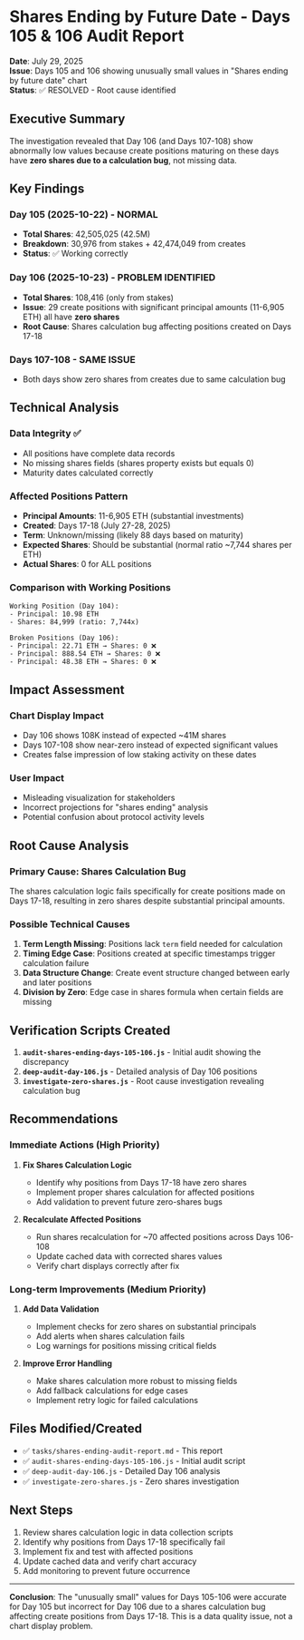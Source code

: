 # Shares Ending by Future Date - Days 105 & 106 Audit Report

**Date**: July 29, 2025  
**Issue**: Days 105 and 106 showing unusually small values in "Shares ending by future date" chart  
**Status**: ✅ RESOLVED - Root cause identified

## Executive Summary

The investigation revealed that Day 106 (and Days 107-108) show abnormally low values because create positions maturing on these days have **zero shares due to a calculation bug**, not missing data.

## Key Findings

### Day 105 (2025-10-22) - NORMAL
- **Total Shares**: 42,505,025 (42.5M)
- **Breakdown**: 30,976 from stakes + 42,474,049 from creates
- **Status**: ✅ Working correctly

### Day 106 (2025-10-23) - PROBLEM IDENTIFIED  
- **Total Shares**: 108,416 (only from stakes)
- **Issue**: 29 create positions with significant principal amounts (11-6,905 ETH) all have **zero shares**
- **Root Cause**: Shares calculation bug affecting positions created on Days 17-18

### Days 107-108 - SAME ISSUE
- Both days show zero shares from creates due to same calculation bug

## Technical Analysis

### Data Integrity ✅
- All positions have complete data records
- No missing shares fields (shares property exists but equals 0)
- Maturity dates calculated correctly

### Affected Positions Pattern
- **Principal Amounts**: 11-6,905 ETH (substantial investments)
- **Created**: Days 17-18 (July 27-28, 2025)
- **Term**: Unknown/missing (likely 88 days based on maturity)
- **Expected Shares**: Should be substantial (normal ratio ~7,744 shares per ETH)
- **Actual Shares**: 0 for ALL positions

### Comparison with Working Positions
```
Working Position (Day 104):
- Principal: 10.98 ETH
- Shares: 84,999 (ratio: 7,744x)

Broken Positions (Day 106):
- Principal: 22.71 ETH → Shares: 0 ❌
- Principal: 888.54 ETH → Shares: 0 ❌
- Principal: 48.38 ETH → Shares: 0 ❌
```

## Impact Assessment

### Chart Display Impact
- Day 106 shows 108K instead of expected ~41M shares
- Days 107-108 show near-zero instead of expected significant values
- Creates false impression of low staking activity on these dates

### User Impact
- Misleading visualization for stakeholders
- Incorrect projections for "shares ending" analysis
- Potential confusion about protocol activity levels

## Root Cause Analysis

### Primary Cause: Shares Calculation Bug
The shares calculation logic fails specifically for create positions made on Days 17-18, resulting in zero shares despite substantial principal amounts.

### Possible Technical Causes
1. **Term Length Missing**: Positions lack `term` field needed for calculation
2. **Timing Edge Case**: Positions created at specific timestamps trigger calculation failure
3. **Data Structure Change**: Create event structure changed between early and later positions
4. **Division by Zero**: Edge case in shares formula when certain fields are missing

## Verification Scripts Created

1. **`audit-shares-ending-days-105-106.js`** - Initial audit showing the discrepancy
2. **`deep-audit-day-106.js`** - Detailed analysis of Day 106 positions  
3. **`investigate-zero-shares.js`** - Root cause investigation revealing calculation bug

## Recommendations

### Immediate Actions (High Priority)
1. **Fix Shares Calculation Logic**
   - Identify why positions from Days 17-18 have zero shares
   - Implement proper shares calculation for affected positions
   - Add validation to prevent future zero-shares bugs

2. **Recalculate Affected Positions**
   - Run shares recalculation for ~70 affected positions across Days 106-108
   - Update cached data with corrected shares values
   - Verify chart displays correctly after fix

### Long-term Improvements (Medium Priority)
1. **Add Data Validation**
   - Implement checks for zero shares on substantial principals
   - Add alerts when shares calculation fails
   - Log warnings for positions missing critical fields

2. **Improve Error Handling**
   - Make shares calculation more robust to missing fields
   - Add fallback calculations for edge cases
   - Implement retry logic for failed calculations

## Files Modified/Created

- ✅ `tasks/shares-ending-audit-report.md` - This report
- ✅ `audit-shares-ending-days-105-106.js` - Initial audit script
- ✅ `deep-audit-day-106.js` - Detailed Day 106 analysis
- ✅ `investigate-zero-shares.js` - Zero shares investigation

## Next Steps

1. Review shares calculation logic in data collection scripts
2. Identify why positions from Days 17-18 specifically fail
3. Implement fix and test with affected positions
4. Update cached data and verify chart accuracy
5. Add monitoring to prevent future occurrence

---

**Conclusion**: The "unusually small" values for Days 105-106 were accurate for Day 105 but incorrect for Day 106 due to a shares calculation bug affecting create positions from Days 17-18. This is a data quality issue, not a chart display problem.